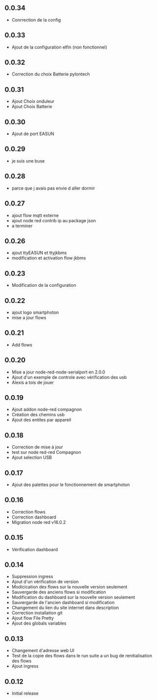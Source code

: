 ## 0.0.34
- Conrrection de la config

## 0.0.33
- Ajout de la configuration elfin (non fonctionnel)

## 0.0.32
- Correction du choix Batterie pylontech

## 0.0.31
- Ajout Choix onduleur
- Ajout Choix Batterie

## 0.0.30
- Ajout de port EASUN

## 0.0.29
- je suis une buse

## 0.0.28
- parce que j avais pas envie d aller dormir

## 0.0.27
- ajout flow mqtt externe
- ajout node red contrib ip au package json
- a terminer

## 0.0.26
- ajout ttyEASUN et ttyjkbms
- modification et activation flow jkbms

## 0.0.23
- Modification de la configuration

## 0.0.22
- ajout logo smartphoton
- mise a jour flows

## 0.0.21
- Add flows 

## 0.0.20
- Mise a jour node-red-node-serialport en 2.0.0
- Ajout d'un exemple de controle avec vérification des usb
- Alexis a tois de jouer 

## 0.0.19
- Ajout addon node-red compagnon
- Création des chemins usb
- Ajout des entites par appareil

## 0.0.18
- Correction de mise à jour
- test sur node red-red Compagnon
- Ajout selection USB

## 0.0.17
- Ajout des palettes pour le fonctionnement de smartphoton

## 0.0.16
- Correction flows
- Correction dashboard
- Migration node red v16.0.2

## 0.0.15
- Vérification dashboard

## 0.0.14
- Suppression ingress
- Ajout d'un vérification de version
- Modicication des flows sur la nouvelle version seulement
- Sauvergarde des anciens flows si modification
- Modification du dashboard sur la nouvelle version seulement
- Sauvergarde de l'ancien dashboard si modification
- Changement du lien du site internet dans description
- Correction installation git
- Ajout flow File Pretty
- Ajout des globals variables

## 0.0.13

- Changement d'adresse web UI
- Test de la copie des flows dans le run suite a un bug de renitialisation des flows
- Ajout ingress

## 0.0.12

- Initial release
